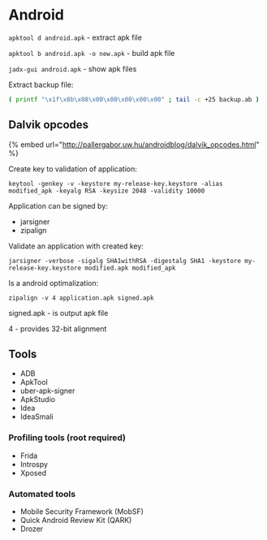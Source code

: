 # Android

`apktool d android.apk` - extract apk file

`apktool b android.apk -o new.apk` - build apk file

`jadx-gui android.apk` - show apk files

Extract backup file:

```bash
( printf "\x1f\x8b\x08\x00\x00\x00\x00\x00" ; tail -c +25 backup.ab ) |  tar xfvz -
```



## Dalvik opcodes

{% embed url="http://pallergabor.uw.hu/androidblog/dalvik_opcodes.html" %}

Create key to validation of application:

`keytool -genkey -v -keystore my-release-key.keystore -alias modified_apk -keyalg RSA -keysize 2048 -validity 10000`

Application can be signed by:

* jarsigner
* zipalign

Validate an application with created key:

`jarsigner -verbose -sigalg SHA1withRSA -digestalg SHA1 -keystore my-release-key.keystore modified.apk modified_apk`

Is a android optimalization:

`zipalign -v 4 application.apk signed.apk`

signed.apk - is output apk file

4 - provides 32-bit alignment



## Tools

* ADB
* ApkTool
* uber-apk-signer
* ApkStudio
* Idea
* IdeaSmali

### Profiling tools (root required)

* Frida
* Introspy
* Xposed

### Automated tools

* Mobile Security Framework (MobSF)
* Quick Android Review Kit (QARK)
* Drozer







